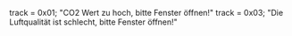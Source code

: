 track = 0x01;  "CO2 Wert zu hoch, bitte Fenster öffnen!"
track = 0x03;  "Die Luftqualität ist schlecht, bitte Fenster öffnen!"
